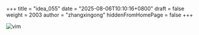 +++
title = "idea_055"
date = "2025-08-06T10:10:16+0800"
draft = false
weight = 2003
author = "zhangxingong"
hiddenFromHomePage = false
+++


![vim](https://gcore.jsdelivr.net/gh/zhangxingong/blog@main/static/img/50af09e2_675957.png)
